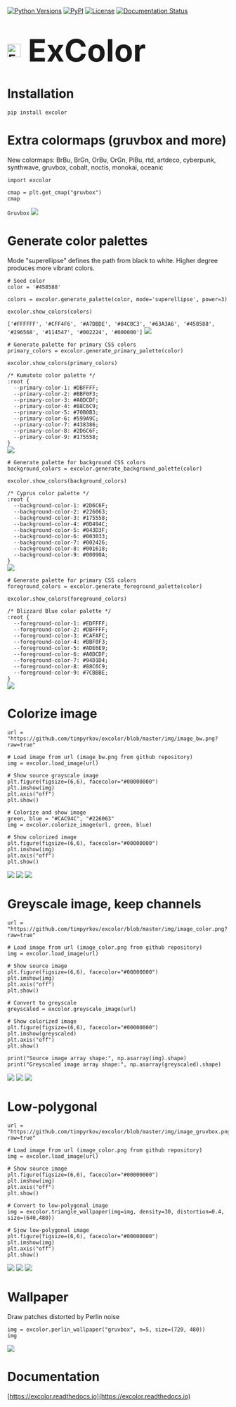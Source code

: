 [![Python Versions](https://img.shields.io/pypi/pyversions/excolor?style=plastic)](https://pypi.org/project/excolor/)
[![PyPI](https://img.shields.io/pypi/v/excolor?style=plastic)](https://pypi.org/project/excolor/)
[![License](https://img.shields.io/pypi/l/excolor?style=plastic)](https://opensource.org/licenses/MIT)
[![Documentation Status](https://readthedocs.org/projects/excolor/badge/?version=latest)](https://excolor.readthedocs.io/en/latest/?badge=latest)


<h1><p align="left">
  <img src="https://github.com/timpyrkov/excolor/blob/master/img/logo.png?raw=true" alt="ExColor logo" height="30" style="vertical-align: middle; margin-right: 10px;">
  <span style="font-size:2.5em; vertical-align: middle;"><b>ExColor</b></span>
</p></h1>


# Installation

```
pip install excolor
```


# Extra colormaps (gruvbox and more)

New colormaps: BrBu, BrGn, OrBu, OrGn, PiBu, rtd, artdeco, cyberpunk, synthwave, gruvbox, cobalt, noctis, monokai, oceanic

```
import excolor

cmap = plt.get_cmap("gruvbox")
cmap
```

`Gruvbox`
![](https://github.com/timpyrkov/excolor/blob/master/img/colormap.png?raw=true)

# Generate color palettes

Mode "superellipse" defines the path from black to white. Higher degree produces more vibrant colors.

```
# Seed color
color = '#458588'

colors = excolor.generate_palette(color, mode='superellipse', power=3)

excolor.show_colors(colors)
```

`['#FFFFFF', '#CFF4F6', '#A7DBDE', '#84C0C3', '#63A3A6', '#458588', '#296568', '#114547', '#002224', '#000000']`
![](https://github.com/timpyrkov/excolor/blob/master/img/palette.png?raw=true)

```
# Generate palette for primary CSS colors
primary_colors = excolor.generate_primary_palette(color)

excolor.show_colors(primary_colors)
```

`/* Kumutoto color palette */`<br>
`:root {`<br>
`  --primary-color-1: #DBFFFF;`<br>
`  --primary-color-2: #BBF0F3;`<br>
`  --primary-color-3: #A0DCDF;`<br>
`  --primary-color-4: #88C6C9;`<br>
`  --primary-color-5: #70B0B3;`<br>
`  --primary-color-6: #599A9C;`<br>
`  --primary-color-7: #438386;`<br>
`  --primary-color-8: #2D6C6F;`<br>
`  --primary-color-9: #175558;`<br>
`}`<br>
![](https://github.com/timpyrkov/excolor/blob/master/img/palette_primary.png?raw=true)


```
# Generate palette for background CSS colors
background_colors = excolor.generate_background_palette(color)

excolor.show_colors(background_colors)
```

`/* Cyprus color palette */`<br>
`:root {`<br>
`  --background-color-1: #2D6C6F;`<br>
`  --background-color-2: #226063;`<br>
`  --background-color-3: #175558;`<br>
`  --background-color-4: #0D494C;`<br>
`  --background-color-5: #043D3F;`<br>
`  --background-color-6: #003033;`<br>
`  --background-color-7: #002426;`<br>
`  --background-color-8: #001618;`<br>
`  --background-color-9: #00090A;`<br>
`}`<br>
![](https://github.com/timpyrkov/excolor/blob/master/img/palette_background.png?raw=true)


```
# Generate palette for primary CSS colors
foreground_colors = excolor.generate_foreground_palette(color)

excolor.show_colors(foreground_colors)
```

`/* Blizzard Blue color palette */`<br>
`:root {`<br>
`  --foreground-color-1: #EDFFFF;`<br>
`  --foreground-color-2: #DBFFFF;`<br>
`  --foreground-color-3: #CAFAFC;`<br>
`  --foreground-color-4: #BBF0F3;`<br>
`  --foreground-color-5: #ADE6E9;`<br>
`  --foreground-color-6: #A0DCDF;`<br>
`  --foreground-color-7: #94D1D4;`<br>
`  --foreground-color-8: #88C6C9;`<br>
`  --foreground-color-9: #7CBBBE;`<br>
`}`<br>
![](https://github.com/timpyrkov/excolor/blob/master/img/palette_foreground.png?raw=true)

# Colorize image

```
url = "https://github.com/timpyrkov/excolor/blob/master/img/image_bw.png?raw=true"

# Load image from url (image_bw.png from github repository)
img = excolor.load_image(url)

# Show source grayscale image
plt.figure(figsize=(6,6), facecolor="#00000000")
plt.imshow(img)
plt.axis("off")
plt.show()

# Colorize and show image
green, blue = "#CAC94C", "#226063"
img = excolor.colorize_image(url, green, blue)

# Show colorized image
plt.figure(figsize=(6,6), facecolor="#00000000")
plt.imshow(img)
plt.axis("off")
plt.show()
```

![](https://github.com/timpyrkov/excolor/blob/master/img/source_greyscale.png?raw=true)
![](https://github.com/timpyrkov/excolor/blob/master/img/arrow.png?raw=true)
![](https://github.com/timpyrkov/excolor/blob/master/img/target_colorize.png?raw=true)


# Greyscale image, keep channels

```
url = "https://github.com/timpyrkov/excolor/blob/master/img/image_color.png?raw=true"

# Load image from url (image_color.png from github repository)
img = excolor.load_image(url)

# Show source image
plt.figure(figsize=(6,6), facecolor="#00000000")
plt.imshow(img)
plt.axis("off")
plt.show()

# Convert to greyscale
greyscaled = excolor.greyscale_image(url)

# Show colorized image
plt.figure(figsize=(6,6), facecolor="#00000000")
plt.imshow(greyscaled)
plt.axis("off")
plt.show()

print("Source image array shape:", np.asarray(img).shape)
print("Greyscaled image array shape:", np.asarray(greyscaled).shape)
```

![](https://github.com/timpyrkov/excolor/blob/master/img/source_color.png?raw=true)
![](https://github.com/timpyrkov/excolor/blob/master/img/arrow.png?raw=true)
![](https://github.com/timpyrkov/excolor/blob/master/img/target_greyscale.png?raw=true)


# Low-polygonal

```
url = "https://github.com/timpyrkov/excolor/blob/master/img/image_gruvbox.png?raw=true"

# Load image from url (image_color.png from github repository)
img = excolor.load_image(url)

# Show source image
plt.figure(figsize=(6,6), facecolor="#00000000")
plt.imshow(img)
plt.axis("off")
plt.show()

# Convert to low-polygonal image
img = excolor.triangle_wallpaper(img=img, density=30, distortion=0.4, size=(640,480))

# Sjow low-polygonal image
plt.figure(figsize=(6,6), facecolor="#00000000")
plt.imshow(img)
plt.axis("off")
plt.show()
```

![](https://github.com/timpyrkov/excolor/blob/master/img/source_color.png?raw=true)
![](https://github.com/timpyrkov/excolor/blob/master/img/arrow.png?raw=true)
![](https://github.com/timpyrkov/excolor/blob/master/img/target_polygonal.png?raw=true)


# Wallpaper

Draw patches distorted by Perlin noise 

```
img = excolor.perlin_wallpaper("gruvbox", n=5, size=(720, 480))
img
```

![](https://github.com/timpyrkov/excolor/blob/master/img/wallpaper.png?raw=true)

# Documentation

[https://excolor.readthedocs.io](https://excolor.readthedocs.io)